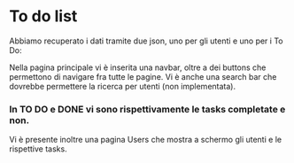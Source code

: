 
# To do list

Abbiamo recuperato i dati tramite due json, uno per gli utenti e uno per i To Do:

Nella pagina principale vi è inserita una navbar, oltre a dei buttons che permettono di navigare fra tutte le pagine. Vi è anche una search bar che dovrebbe permettere la ricerca per utenti (non implementata).

### In TO DO e DONE vi sono rispettivamente le tasks completate e non.
Vi è presente inoltre una pagina Users che mostra a schermo gli utenti e le rispettive tasks.


